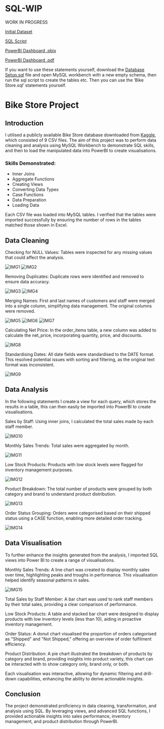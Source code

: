 # SQL-WIP

WORK IN PROGRESS 

[Initial Dataset](https://github.com/D-Wilkinson/SQL-WIP/tree/34802d17155ce26338d99ba5617d6432b5582c9a/Intial%20CSV%20Data)

[SQL Script](https://github.com/D-Wilkinson/SQL-WIP/blob/09094eae6423be2ff98841a1d8819bb0e8956214/Bike%20Store.sql)

[PowerBI Dashboard .pbix](https://github.com/D-Wilkinson/Bike-Store-Project/blob/768d87ee1c7900530b83617f1034dc9c92fa8752/Bike%20Store%20Dashboard.pbix)

[PowerBI Dashboard .pdf](https://github.com/D-Wilkinson/Bike-Store-Project/blob/768d87ee1c7900530b83617f1034dc9c92fa8752/Bike%20Store%20Dashboard.pdf)

If you want to use these statements yourself, download the [Database Setup.sql](https://github.com/D-Wilkinson/SQL-WIP/blob/e8e9bd90aad4f9550794ae3eb9e56dfe97de0263/Database%20Setup.sql) file and open MySQL workbench with a new empty schema, then run the sql script to create the tables etc. Then you can use the ‘Bike Store.sql’ statements yourself.

# Bike Store Project

## Introduction
I utilised a publicly available Bike Store database downloaded from [Kaggle](https://www.kaggle.com/datasets/dillonmyrick/bike-store-sample-database), which consisted of 9 CSV files. The aim of this project was to perform data cleaning and analysis using MySQL Workbench to demonstrate SQL skills, and then to load the manipulated data into PowerBI to create visualisations.

### Skills Demonstrated:
- Inner Joins
- Aggregate Functions
- Creating Views
- Converting Data Types
- Case Functions
- Data Preparation
- Loading Data

Each CSV file was loaded into MySQL tables. I verified that the tables were imported successfully by ensuring the number of rows in the tables matched those shown in Excel.
## Data Cleaning
Checking for NULL Values:
 Tables were inspected for any missing values that could affect the analysis.
 
![IMG1](https://github.com/user-attachments/assets/b78562c3-80ca-40a6-815b-6d902ea0a9f5)
![IMG2](https://github.com/user-attachments/assets/c7ff8d77-4c29-4f58-ade9-571dc040f39b)


Removing Duplicates:
 Duplicate rows were identified and removed to ensure data accuracy.
 
![IMG3](https://github.com/user-attachments/assets/dbc25f7d-530f-4b6d-9afe-085f2091613b)
![IMG4](https://github.com/user-attachments/assets/c993a801-b8a1-408e-9557-30c38e2ece6f)


Merging Names:
 First and last names of customers and staff were merged into a single column, simplifying data management. The original columns were removed.
 
![IMG5](https://github.com/user-attachments/assets/0cf09f77-5140-446d-aa1a-e22a92d65a64)
![IMG6](https://github.com/user-attachments/assets/4e462345-ea09-4b61-86b3-1448211827ae)
![IMG7](https://github.com/user-attachments/assets/faed00fc-cbbe-4ab3-838d-862063d6ce19)


Calculating Net Price:
In the order_items table, a new column was added to calculate the net_price, incorporating quantity, price, and discounts.

![IMG8](https://github.com/user-attachments/assets/826832fe-9edc-4103-8f13-4f43ac547efb)


Standardising Dates:
 All date fields were standardised to the DATE format. This resolved potential issues with sorting and filtering, as the original text format was inconsistent.
 
![IMG9](https://github.com/user-attachments/assets/c2b6885a-4881-49c5-9a8c-12926cbafb4d)



## Data Analysis

In the following statements I create a view for each query, which stores the results in a table,
this can then easily be imported into PowerBI to create visualisations.

Sales by Staff:
 Using inner joins, I calculated the total sales made by each staff member.
 
![IMG10](https://github.com/user-attachments/assets/bf3932e0-1f7f-4bf4-9baa-414503e6259f)



Monthly Sales Trends:
 Total sales were aggregated by month.
 

![IMG11](https://github.com/user-attachments/assets/24fa7b3f-b8c8-4f6a-af05-1e1c74acb86a)


Low Stock Products:
 Products with low stock levels were flagged for inventory management purposes.
 
![IMG12](https://github.com/user-attachments/assets/7c69469c-8a8d-494d-afdc-44ebda74bb46)


Product Breakdown:
 The total number of products were grouped by both category and brand to understand product distribution.
 
 ![IMG13](https://github.com/user-attachments/assets/65b265f9-eca2-4391-a6fd-038f636ba5af)


Order Status Grouping:
 Orders were categorised based on their shipped status using a CASE function, enabling more detailed order tracking.
 
![IMG14](https://github.com/user-attachments/assets/399fce56-23e0-47b2-aceb-b3f436a6be8e)

## Data Visualisation
To further enhance the insights generated from the analysis, I imported SQL views into Power BI to create a range of visualisations.

Monthly Sales Trends: A line chart was created to display monthly sales over time, highlighting peaks and troughs in performance. This visualisation helped identify seasonal patterns in sales.

![IMG15](https://github.com/user-attachments/assets/d0fd586a-84ff-4a77-af48-fc8e47cb240f)


Total Sales by Staff Member: A bar chart was used to rank staff members by their total sales, providing a clear comparison of performance.

Low Stock Products: A table and stacked bar chart were designed to display products with low inventory levels (less than 10), aiding in proactive inventory management.

Order Status: A donut chart visualised the proportion of orders categorised as "Shipped" and "Not Shipped," offering an overview of order fulfilment efficiency.

Product Distribution: A pie chart illustrated the breakdown of products by category and brand, providing insights into product variety, this chart can be interacted with to show category only, brand only, or both. 

Each visualisation was interactive, allowing for dynamic filtering and drill-down capabilities, enhancing the ability to derive actionable insights.


## Conclusion
The project demonstrated proficiency in data cleaning, transformation, and analysis using SQL. By leveraging views, and advanced SQL functions, I provided actionable insights into sales performance, inventory management, and product distribution through PowerBI.

